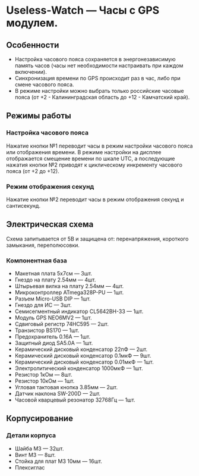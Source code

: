 # Useless-Watch — Часы c GPS модулем.

## Особенности

* Настройка часового пояса сохраняется в энергонезависимую память часов (часы нет необходимости настраивать при каждом включении).
* Синхронизация времени по GPS происходит раз в час, либо при смене часового пояса.
* В режиме настройки можно выбрать только российские часовые пояса (от +2 - Калининградская область до +12 - Камчатский край).

## Режимы работы

### Настройка часового пояса

Нажатие кнопки №1 переводит часы в режим настройки часового пояса или отображения времени. В режиме настройки на дисплее отображается смещение времени по шкале UTC, а последующие нажатия кнопки №2 приводят к циклическому инкременту часового пояса (от +2 до +12).

### Режим отображения секунд

Нажатие кнопки №2 переводит часы в режим отображения секунд и сантисекунд.

## Электрическая схема

Схема запитывается от 5В и защищена от: перенапряжения, короткого замыкания, переполюсовки.

### Компонентная база

* Макетная плата 5x7см — 3шт.  
* Гнездо на плату 2.54мм — 4шт.  
* Штырьевая вилка на плату 2.54мм — 4шт.  
* Микроконтроллер ATmega328P-PU — 1шт.  
* Разъем Micro-USB DIP — 1шт.  
* Гнездо для ИС — 3шт.  
* Семисегментный индикатор CL5642BH-33 — 1шт.  
* Модуль GPS NEO6MV2 — 1шт.  
* Сдвиговый регистр 74HC595 — 2шт.  
* Транзистор BS170 — 1шт.  
* Предохранитель 0.16А — 1шт.  
* Защитный диод SA5.0A — 1шт.  
* Керамический дисковый конденсатор 22пФ — 2шт.  
* Керамический дисковый конденсатор 0.1мкФ — 9шт.  
* Керамический дисковый конденсатор 0.01мкФ — 1шт.  
* Электролитический конденсатор 1000мкФ — 1шт.  
* Резистор 1кОм — 8шт.  
* Резистор 10кОм — 1шт.  
* Угловая тактовая кнопка 3.85мм — 2шт.  
* Датчик наклона SW-200D — 2шт.  
* Часовой кварцевый резонатор 32768Гц — 1шт.  

## Корпусирование

### Детали корпуса

* Шайба М3 — 32шт.  
* Винт М3 — 8шт.  
* Cтойка для плат М3 10мм — 16шт.  
* Плексиглас  

